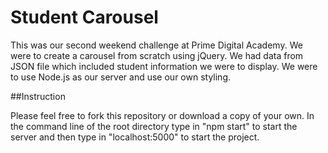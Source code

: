 # Student Carousel

This was our second weekend challenge at Prime Digital Academy. We were to create a carousel from scratch using jQuery. We had data from JSON file which included student information we were to display. We were to use Node.js as our server and use our own styling.

##Instruction

Please feel free to fork this repository or download a copy of your own. In the command line of the root directory type in "npm start" to start the server and then type in "localhost:5000" to start the project. 



